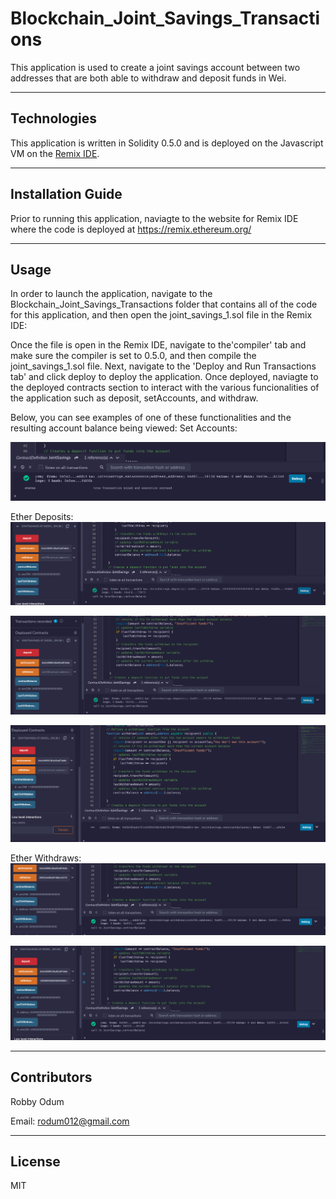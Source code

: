 # Blockchain_Joint_Savings_Transactions

This application is used to create a joint savings account between two addresses that are both able to withdraw and deposit funds in Wei.

---

## Technologies

This application is written in Solidity 0.5.0 and is deployed on the Javascript VM on the [Remix IDE](https://remix.ethereum.org/).

---

## Installation Guide

Prior to running this application, naviagte to the website for Remix IDE where the code is deployed at https://remix.ethereum.org/

---

## Usage

In order to launch the application, navigate to the Blockchain_Joint_Savings_Transactions folder that contains all of the code for this application, and then open the joint_savings_1.sol file in the Remix IDE:


Once the file is open in the Remix IDE, navigate to the'compiler' tab and make sure the compiler is set to 0.5.0, and then compile the joint_savings_1.sol file. Next, navigate to the 'Deploy and Run Transactions tab' and click deploy to deploy the application. Once deployed, naviagte to the deployed contracts section to interact with the various funcionalities of the application such as deposit, setAccounts, and withdraw. 

Below, you can see examples of one of these functionalities and the resulting account balance being viewed: 
Set Accounts:

![set_accounts](execution_results/Set_Accounts.png)

Ether Deposits:
![1_ether_deposit](execution_results/1_Ether_Deposit.png)

![5_ether_deposit](execution_results/5_Ether_Deposit.png)

![10_ether_deposit](execution_results/10_Ether_Deposit.png)

Ether Withdraws:
![5_ether_withdraw](execution_results/5_Ether_Withdraw.png)

![10_ether_withdraw](execution_results/10_Ether_Withdraw.png)

---

## Contributors

Robby Odum

Email: rodum012@gmail.com

---

## License

MIT
